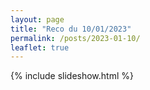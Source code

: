 ```yaml
---
layout: page
title: "Reco du 10/01/2023"
permalink: /posts/2023-01-10/
leaflet: true
---
```

{% include slideshow.html %}